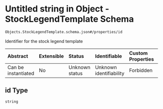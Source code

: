 # Untitled string in Object - StockLegendTemplate Schema

```txt
Objects.StockLegendTemplate.schema.json#/properties/id
```

Identifier for the stock legend template

| Abstract            | Extensible | Status         | Identifiable            | Custom Properties | Additional Properties | Access Restrictions | Defined In                                                                                             |
| :------------------ | :--------- | :------------- | :---------------------- | :---------------- | :-------------------- | :------------------ | :----------------------------------------------------------------------------------------------------- |
| Can be instantiated | No         | Unknown status | Unknown identifiability | Forbidden         | Allowed               | none                | [StockLegendTemplate.schema.json\*](../objects/StockLegendTemplate.schema.json "open original schema") |

## id Type

`string`
